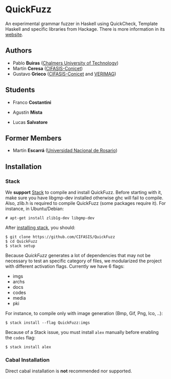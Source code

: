 # QuickFuzz

An experimental grammar fuzzer in Haskell using QuickCheck, Template Haskell and specific libraries from Hackage.
There is more information in its [website](http://QuickFuzz.org/).

## Authors

* Pablo **Buiras** ([Chalmers University of Technology](http://www.chalmers.se/en/Pages/default.aspx))
* Martín **Ceresa** ([CIFASIS-Conicet](http://cifasis-conicet.gov.ar/))
* Gustavo **Grieco** ([CIFASIS-Conicet](http://cifasis-conicet.gov.ar/) and [VERIMAG](http://www-verimag.imag.fr/?lang=en))

## Students

* Franco **Costantini**

* Agustín **Mista**

* Lucas **Salvatore**

## Former Members

* Martín **Escarrá** ([Universidad Nacional de Rosario](http://www.unr.edu.ar/))

## Installation

### Stack

We **support** [Stack](www.haskellstack.org) to compile and install QuickFuzz. Before starting with it, make sure you have libgmp-dev installed otherwise ghc will fail to compile. Also, zlib.h is required to compile QuickFuzz (some packages require it). For instance, in Ubuntu/Debian:

    # apt-get install zlib1g-dev libgmp-dev

After [installing stack](http://docs.haskellstack.org/en/stable/README/#how-to-install), you should:

    $ git clone https://github.com/CIFASIS/QuickFuzz
    $ cd QuickFuzz
    $ stack setup

Because *QuickFuzz* generates a lot of dependencies that may not be necessary to test an specific category of files, we modularized the project with different activation flags. Currently we have 6 flags:

* imgs
* archs
* docs
* codes
* media
* pki

For instance, to compile only with image generation (Bmp, Gif, Png, Ico, ..):

    $ stack install --flag QuickFuzz:imgs
    
Because of a Stack issue, you must install `alex` manually before enabling the `codes` flag:

    $ stack install alex

### Cabal Installation

Direct cabal installation is **not** recommended nor supported.
